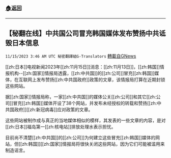 ###  [:house:返回](README.md)
---


## 【秘翻在线】中共国公司冒充韩国媒体发布赞扬中共诋毁日本信息
`11/15/2023 3:46 AM UTC 秘密翻譯組G-Translators` [轉載自GNews](https://gnews.org/articles/1977670)

[[zh:日本]]电视新闻2023年[[zh:11月15日]]消息：[[zh:11月13日]]，[[zh:韩国]]情报机构\--[[zh:国家]]情报局透露，[[zh:中共国]]的[[zh:公司]]冒充[[zh:韩国]]媒体，在互联网上发布赞扬[[zh:中共国政府]]政策的文章，该情报局打算在近期封锁这些网站。

据[[zh:国家]]情报局称，一家[[zh:中共国]]的媒体公关[[zh:公司]]和其它[[zh:公司]]冒充[[zh:韩国]]媒体开设了38个网站，并发布未经授权的转载和赞扬[[zh:中共国政府]][[zh:新冠病毒]]应对政策的文章。

这些网站被制作成与真正的当地媒体相似的模样，其发表的一些文章的内容，是对[[zh:日本]]福岛第一[[zh:核电站]]排放处理水表示担忧。

目前尚不清楚[[zh:中共国]]的[[zh:公司]]为何建立这些冒充[[zh:韩国]]媒体的网站，但[[zh:韩国]][[zh:国家]]情报局将很快关闭这些网站，因为它们可能被滥用来制造谣言。
